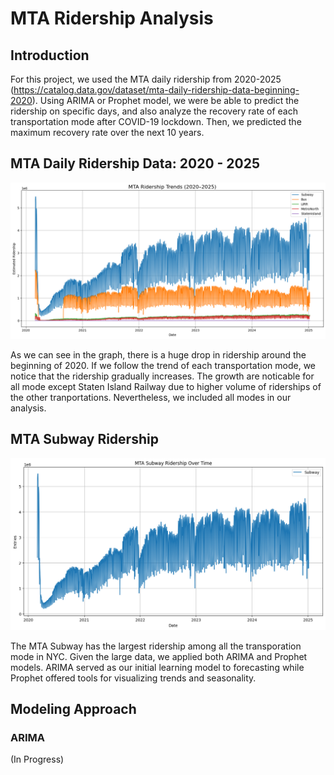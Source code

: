 # MTA Ridership Analysis
## Introduction
For this project, we used the MTA daily ridership from 2020-2025 (https://catalog.data.gov/dataset/mta-daily-ridership-data-beginning-2020). Using ARIMA or Prophet model, we were be able to predict the ridership on specific days, and also analyze the recovery rate of each transportation mode after COVID-19 lockdown. Then, we predicted the maximum recovery rate over the next 10 years.

## MTA Daily Ridership Data: 2020 - 2025
![MTA Ridership Overview](visualizations/all_data.png)

As we can see in the graph, there is a huge drop in ridership around the beginning of 2020. If we follow the trend of each transportation mode, we notice that the ridership gradually increases. The growth are noticable for all mode except Staten Island Railway due to higher volume of riderships of the other tranportations. Nevertheless, we included all modes in our analysis.


## MTA Subway Ridership
![MTA Subway Ridership](visualizations/subway_ridership.png)

The MTA Subway has the largest ridership among all the transporation mode in NYC. Given the large data, we applied both ARIMA and Prophet models. ARIMA served as our initial learning model to forecasting while Prophet offered tools for visualizing trends and seasonality.

## Modeling Approach

### ARIMA
(In Progress)
